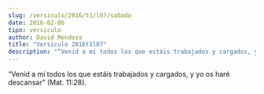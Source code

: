 ```yaml
---
slug: /versiculo/2016/t1/l07/sabado
date: 2016-02-06
tipo: versiculo
author: David Mendoza
title: "Versiculo 2016t1l07"
description: "“Venid a mí todos los que estáis trabajados y cargados, y yo os haré descansar” (Mat. 11:28)."
---
```


“Venid a mí todos los que estáis trabajados y cargados, y yo os haré descansar” (Mat. 11:28).

